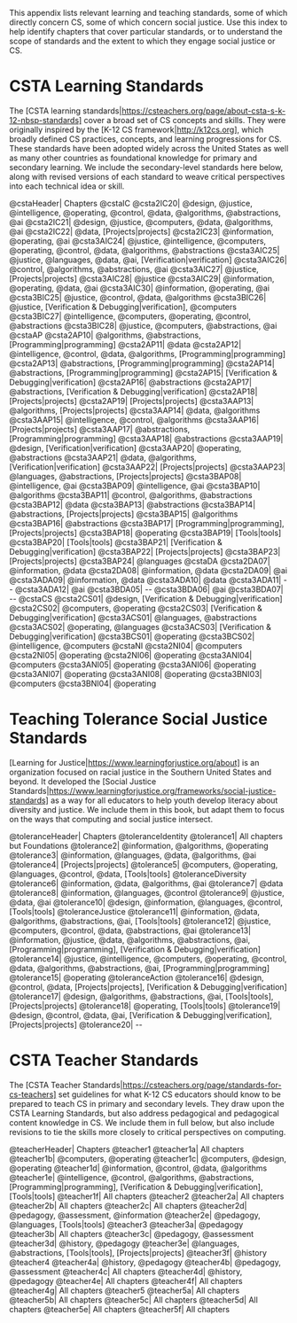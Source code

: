 This appendix lists relevant learning and teaching standards, some of which directly concern CS, some of which concern social justice. Use this index to help identify chapters that cover particular standards, or to understand the scope of standards and the extent to which they engage social justice or CS.


# CSTA Learning Standards

The [CSTA learning standards|https://csteachers.org/page/about-csta-s-k-12-nbsp-standards] cover a broad set of CS concepts and skills. They were originally inspired by the [K-12 CS framework|http://k12cs.org], which broadly defined CS practices, concepts, and learning progressions for CS. These standards have been adopted widely across the United States as well as many other countries as foundational knowledge for primary and secondary learning. We include the secondary-level standards here below, along with revised versions of each standard to weave critical perspectives into each technical idea or skill.

@cstaHeader| Chapters
@cstaIC
@csta2IC20| @design, @justice, @intelligence, @operating, @control, @data, @algorithms, @abstractions, @ai
@csta2IC21| @design, @justice, @computers, @data, @algorithms, @ai
@csta2IC22| @data, [Projects|projects]
@csta2IC23| @information, @operating, @ai
@csta3AIC24| @justice, @intelligence, @computers, @operating, @control, @data, @algorithms, @abstractions
@csta3AIC25| @justice, @languages, @data, @ai, [Verification|verification]
@csta3AIC26| @control, @algorithms, @abstractions, @ai
@csta3AIC27| @justice, [Projects|projects]
@csta3AIC28| @justice
@csta3AIC29| @information, @operating, @data, @ai
@csta3AIC30| @information, @operating, @ai
@csta3BIC25| @justice, @control, @data, @algorithms
@csta3BIC26| @justice, [Verification & Debugging|verification], @computers
@csta3BIC27| @intelligence, @computers, @operating, @control, @abstractions
@csta3BIC28| @justice, @computers, @abstractions, @ai
@cstaAP
@csta2AP10| @algorithms, @abstractions, [Programming|programming]
@csta2AP11| @data
@csta2AP12| @intelligence, @control, @data, @algorithms, [Programming|programming]
@csta2AP13| @abstractions, [Programming|programming]
@csta2AP14| @abstractions, [Programming|programming]
@csta2AP15| [Verification & Debugging|verification]
@csta2AP16| @abstractions
@csta2AP17| @abstractions, [Verification & Debugging|verification]
@csta2AP18| [Projects|projects]
@csta2AP19| [Projects|projects]
@csta3AAP13| @algorithms, [Projects|projects]
@csta3AAP14| @data, @algorithms
@csta3AAP15| @intelligence, @control, @algorithms
@csta3AAP16| [Projects|projects]
@csta3AAP17| @abstractions, [Programming|programming]
@csta3AAP18| @abstractions
@csta3AAP19| @design, [Verification|verification]
@csta3AAP20| @operating, @abstractions
@csta3AAP21| @data, @algorithms, [Verification|verification]
@csta3AAP22| [Projects|projects]
@csta3AAP23| @languages, @abstractions, [Projects|projects]
@csta3BAP08| @intelligence, @ai
@csta3BAP09| @intelligence, @ai
@csta3BAP10| @algorithms
@csta3BAP11| @control, @algorithms, @abstractions
@csta3BAP12| @data
@csta3BAP13| @abstractions
@csta3BAP14| @abstractions, [Projects|projects]
@csta3BAP15| @algorithms
@csta3BAP16| @abstractions
@csta3BAP17| [Programming|programming], [Projects|projects]
@csta3BAP18| @operating
@csta3BAP19| [Tools|tools]
@csta3BAP20| [Tools|tools]
@csta3BAP21| [Verification & Debugging|verification]
@csta3BAP22| [Projects|projects]
@csta3BAP23| [Projects|projects]
@csta3BAP24| @languages
@cstaDA
@csta2DA07| @information, @data
@csta2DA08| @information, @data
@csta2DA09| @ai
@csta3ADA09| @information, @data
@csta3ADA10| @data
@csta3ADA11| --
@csta3ADA12| @ai
@csta3BDA05| --
@csta3BDA06| @ai
@csta3BDA07| --
@cstaCS
@csta2CS01| @design\, [Verification & Debugging|verification]
@csta2CS02| @computers, @operating
@csta2CS03| [Verification & Debugging|verification]
@csta3ACS01| @languages, @abstractions
@csta3ACS02| @operating, @languages
@csta3ACS03| [Verification & Debugging|verification]
@csta3BCS01| @operating
@csta3BCS02| @intelligence, @computers
@cstaNI
@csta2NI04| @computers
@csta2NI05| @operating
@csta2NI06| @operating
@csta3ANI04| @computers
@csta3ANI05| @operating
@csta3ANI06| @operating
@csta3ANI07| @operating
@csta3ANI08| @operating
@csta3BNI03| @computers
@csta3BNI04| @operating

# Teaching Tolerance Social Justice Standards

[Learning for Justice|https://www.learningforjustice.org/about] is an organization focused on racial justice in the Southern United States and beyond. It developed the [Social Justice Standards|https://www.learningforjustice.org/frameworks/social-justice-standards] as a way for all educators to help youth develop literacy about diversity and justice. We include them in this book, but adapt them to focus on the ways that computing and social justice intersect.

@toleranceHeader| Chapters
@toleranceIdentity
@tolerance1| All chapters but Foundations
@tolerance2| @information, @algorithms, @operating
@tolerance3| @information, @languages, @data, @algorithms, @ai
@tolerance4| [Projects|projects]
@tolerance5| @computers, @operating, @languages, @control, @data, [Tools|tools]
@toleranceDiversity
@tolerance6| @information, @data, @algorithms, @ai
@tolerance7| @data
@tolerance8| @information, @languages, @control
@tolerance9| @justice, @data, @ai
@tolerance10| @design, @information, @languages, @control, [Tools|tools]
@toleranceJustice
@tolerance11| @information, @data, @algorithms, @abstractions, @ai, [Tools|tools]
@tolerance12| @justice, @computers, @control, @data, @abstractions, @ai
@tolerance13| @information, @justice, @data, @algorithms, @abstractions, @ai, [Programming|programming], [Verification & Debugging|verification]
@tolerance14| @justice, @intelligence, @computers, @operating, @control, @data, @algorithms, @abstractions, @ai, [Programming|programming]
@tolerance15| @operating
@toleranceAction
@tolerance16| @design, @control, @data, [Projects|projects], [Verification & Debugging|verification]
@tolerance17| @design, @algorithms, @abstractions, @ai, [Tools|tools], [Projects|projects]
@tolerance18| @operating, [Tools|tools]
@tolerance19| @design, @control, @data, @ai, [Verification & Debugging|verification], [Projects|projects]
@tolerance20| --


# CSTA Teacher Standards

The [CSTA Teacher Standards|https://csteachers.org/page/standards-for-cs-teachers] set guidelines for what K-12 CS educators should know to be prepared to teach CS in primary and secondary levels. They draw upon the CSTA Learning Standards, but also address pedagogical and pedagogical content knowledge in CS. We include them in full below, but also include revisions to tie the skills more closely to critical perspectives on computing.

@teacherHeader| Chapters
@teacher1
@teacher1a| All chapters
@teacher1b| @computers, @operating
@teacher1c| @computers, @design, @operating
@teacher1d| @information, @control, @data, @algorithms
@teacher1e| @intelligence, @control, @algorithms, @abstractions, [Programming|programming], [Verification & Debugging|verification], [Tools|tools]
@teacher1f| All chapters
@teacher2
@teacher2a| All chapters
@teacher2b| All chapters
@teacher2c| All chapters
@teacher2d| @pedagogy\, @assessment\, @information
@teacher2e| @pedagogy\, @languages\, [Tools|tools]
@teacher3
@teacher3a| @pedagogy
@teacher3b| All chapters
@teacher3c| @pedagogy\, @assessment
@teacher3d| @history\, @pedagogy
@teacher3e| @languages\, @abstractions\, [Tools|tools]\, [Projects|projects]
@teacher3f| @history
@teacher4
@teacher4a| @history\, @pedagogy
@teacher4b| @pedagogy, @assessment
@teacher4c| All chapters
@teacher4d| @history\, @pedagogy
@teacher4e| All chapters
@teacher4f| All chapters
@teacher4g| All chapters
@teacher5
@teacher5a| All chapters
@teacher5b| All chapters
@teacher5c| All chapters
@teacher5d| All chapters
@teacher5e| All chapters
@teacher5f| All chapters